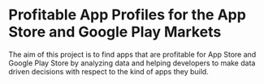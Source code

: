 # Profitable App Profiles for the App Store and Google Play Markets

The aim of this project is to find apps that are profitable for App Store and Google Play Store by analyzing data and helping developers to make data driven decisions with respect to the kind of apps they build.

